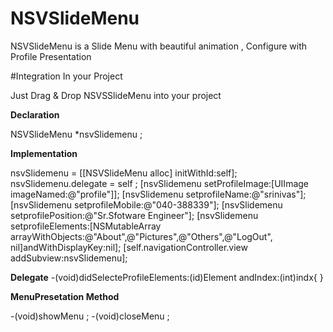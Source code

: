 # NSVSlideMenu
NSVSlideMenu is a Slide Menu with beautiful animation , Configure with Profile Presentation

#Integration In your Project

Just Drag & Drop NSVSSlideMenu into your project 

**Declaration**

 NSVSlideMenu *nsvSlidemenu ;
 
**Implementation** 

 nsvSlidemenu = [[NSVSlideMenu alloc] initWithId:self];
    nsvSlidemenu.delegate = self ;
    [nsvSlidemenu setProfileImage:[UIImage imageNamed:@"profile"]];
    [nsvSlidemenu setprofileName:@"srinivas"];
    [nsvSlidemenu setprofileMobile:@"040-388339"];
    [nsvSlidemenu setprofilePosition:@"Sr.Sfotware Engineer"];
    [nsvSlidemenu setprofileElements:[NSMutableArray arrayWithObjects:@"About",@"Pictures",@"Others",@"LogOut", nil]andWithDisplayKey:nil];
    [self.navigationController.view addSubview:nsvSlidemenu];

**Delegate**
-(void)didSelecteProfileElements:(id)Element andIndex:(int)indx{
}

**MenuPresetation Method**

-(void)showMenu ;
-(void)closeMenu ;




